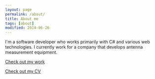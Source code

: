 ```yaml
---
layout: page
permalink: /about/
title: About me
tags: [about]
modified: 2014-06-26
---
```


I'm a software developer who works primarily with C# and various web technologies. I currently work for a company that develops antenna measurement equipment.

[Check out my work](http://www.levibotelho.com/open-source)

[Check out my CV](http://careers.stackoverflow.com/levibotelho)
